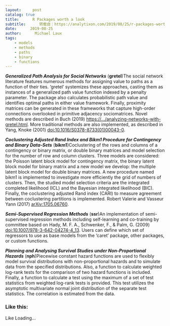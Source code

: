 ```yaml
---
layout:     post
catalog: true
title:      R Packages worth a look
subtitle:      转载自：https://analytixon.com/2019/08/25/r-packages-worth-a-look-1615/
date:      2019-08-25
author:      Michael Laux
tags:
    - models
    - methods
    - paths
    - binary
    - functions
---
```


***Generalized Path Analysis for Social Networks*** (**gretel**)The social network literature features numerous methods for assigning value to paths as a function of their ties. ‘gretel’ systemizes these approaches, casting them as instances of a generalized path value function indexed by a penalty parameter. The package also calculates probabilistic path value and identifies optimal paths in either value framework. Finally, proximity matrices can be generated in these frameworks that capture high-order connections overlooked in primitive adjacency sociomatrices. Novel methods are described in Buch (2019) <https://…/analyzing-networks-with-gretel.html>. More traditional methods are also implemented, as described in Yang, Knoke (2001) <doi:10.1016/S0378-8733(01)00043-0>.

***Coclustering Adjusted Rand Index and Bikm1 Procedure for Contingency and Binary Data-Sets*** (**bikm1**)Coclustering of the rows and columns of a contingency or binary matrix, or double binary matrices and model selection for the number of row and column clusters. Three models are considered: the Poisson latent block model for contingency matrix, the binary latent block model for binary matrix and a new model we develop: the multiple latent block model for double binary matrices. A new procedure named bikm1 is implemented to investigate more efficiently the grid of numbers of clusters. Then, the studied model selection criteria are the integrated completed likelihood (ICL) and the Bayesian integrated likelihood (BIC). Finally, the coclustering adjusted Rand index (CARI) to measure agreement between coclustering partitions is implemented. Robert Valerie and Vasseur Yann (2017) <arXiv:1705.06760>.

***Semi-Supervised Regression Methods*** (**ssr**)An implementation of semi-supervised regression methods including self-learning and co-training by committee based on Hady, M. F. A., Schwenker, F., & Palm, G. (2009) <doi:10.1007/978-3-642-04274-4_13>. Users can define which set of regressors to use as base models from the ‘caret’ package, other packages, or custom functions.

***Planning and Analysing Survival Studies under Non-Proportional Hazards*** (**nph**)Piecewise constant hazard functions are used to flexibly model survival distributions with non-proportional hazards and to simulate data from the specified distributions. Also, a function to calculate weighted log-rank tests for the comparison of two hazard functions is included. Finally, a function to calculate a test using the maximum of a set of test statistics from weighted log-rank tests is provided. This test utilizes the asymptotic multivariate normal joint distribution of the separate test statistics. The correlation is estimated from the data.

### Like this:

Like Loading...
